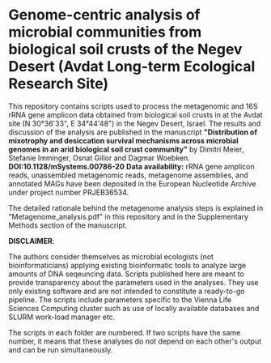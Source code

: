 # Genome-centric analysis of microbial communities from biological soil crusts of the Negev Desert (Avdat Long-term Ecological Research Site)

This repository contains scripts used to process the metagenomic and 16S rRNA gene amplicon data obtained from biological soil crusts in at the Avdat site (N 30°36'33", E 34°44'48") in the Negev Desert, Israel. The results and discussion of the analysis are published in the manuscript <b>"Distribution of mixotrophy and desiccation survival mechanisms across microbial genomes in an arid biological soil crust community"</b> by Dimitri Meier, Stefanie Imminger, Osnat Gillor and Dagmar Woebken. <b>DOI:10.1128/mSystems.00786-20</b>
<b>Data availability:</b> rRNA gene amplicon reads, unassembled metagenomic reads, metagenome assemblies, and annotated MAGs have been deposited in the European Nucleotide Archive under project number PRJEB36534.
  
The detailed rationale behind the metagenome analysis steps is explained in "Metagenome_analysis.pdf" in this repository and in the Supplementary Methods section of the manuscript.

<b>DISCLAIMER</b>:

The authors consider themselves as microbial ecologists (not bioinformaticians) applying existing bioinformatic tools to analyze large amounts of DNA seqeuncing data. 
Scripts published here are meant to provide transparency about the parameters used in the analyses. They use only existing software and are not intended to constitute a ready-to-go pipeline. The scripts include parameters specific to the Vienna Life Sciences Computing cluster such as use of locally available databases and SLURM work-load manager etc.

The scripts in each folder are numbered. If two scripts have the same number, it means that these analyses do not depend on each other's output and can be run simultaneously.
